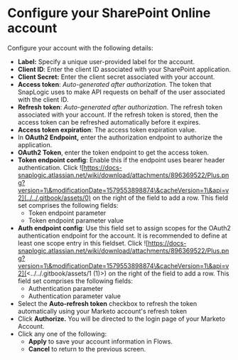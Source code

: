 # Configure your SharePoint Online account

Configure your account with the following details:

* **Label:** Specify a unique user-provided label for the account.
* **Client ID**: Enter the client ID associated with your SharePoint application.
* **Client Secret:** Enter the client secret associated with your account.
* **Access token**: _Auto-generated after authorization._ The token that SnapLogic uses to make API requests on behalf of the user associated with the client ID.
* **Refresh token**: _Auto-generated after authorization_. The refresh token associated with your account. If the refresh token is stored, then the access token can be refreshed automatically before it expires.
* **Access token expiration**: The access token expiration value.
* In **OAuth2 Endpoint,** enter the authorization endpoint to authorize the application.
* **OAuth2 Token**, enter the token endpoint to get the access token.
* **Token endpoint config**: Enable this if the endpoint uses bearer header authentication. Click ![https://docs-snaplogic.atlassian.net/wiki/download/attachments/896369522/Plus.png?version=1\&modificationDate=1579553898874\&cacheVersion=1\&api=v2](../../.gitbook/assets/0) on the right of the field to add a row. This field set comprises the following fields:
  * Token endpoint parameter
  * Token endpoint parameter value
* **Auth endpoint config**: Use this field set to assign scopes for the OAuth2 authentication endpoint for the account. It is recommended to define at least one scope entry in this fieldset. Click ![https://docs-snaplogic.atlassian.net/wiki/download/attachments/896369522/Plus.png?version=1\&modificationDate=1579553898874\&cacheVersion=1\&api=v2](<../../.gitbook/assets/1 (1)>) on the right of the field to add a row. This field set comprises the following fields:
  * Authentication parameter
  * Authentication parameter value
* Select the **Auto-refresh token** checkbox to refresh the token automatically using your Marketo account's refresh token
* Click **Authorize.** You will be directed to the login page of your Marketo Account.
* Click any one of the following:
  * **Apply** to save your account information in Flows.
  * **Cancel** to return to the previous screen.
